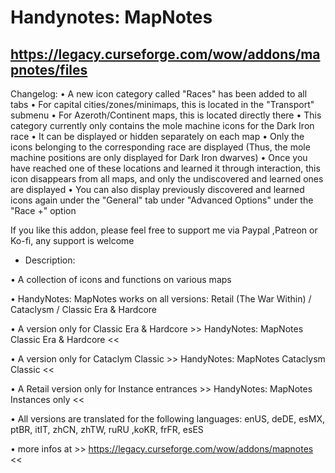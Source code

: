 # Handynotes: MapNotes
## https://legacy.curseforge.com/wow/addons/mapnotes/files

Changelog:
• A new icon category called "Races" has been added to all tabs
• For capital cities/zones/minimaps, this is located in the "Transport" submenu
• For Azeroth/Continent maps, this is located directly there
• This category currently only contains the mole machine icons for the Dark Iron race
• It can be displayed or hidden separately on each map
• Only the icons belonging to the corresponding race are displayed (Thus, the mole machine positions are only displayed for Dark Iron dwarves)
• Once you have reached one of these locations and learned it through interaction, this icon disappears from all maps, and only the undiscovered and learned ones are displayed
• You can also display previously discovered and learned icons again under the "General" tab under "Advanced Options" under the "Race +" option
    
If you like this addon, please feel free to support me via Paypal ,Patreon or Ko-fi, any support is welcome

- Description:

• A collection of icons and functions on various maps

• HandyNotes: MapNotes works on all versions: Retail (The War Within) / Cataclysm / Classic Era & Hardcore

• A version only for Classic Era & Hardcore  >> HandyNotes: MapNotes Classic Era & Hardcore <<

• A version only for Cataclym Classic >> HandyNotes: MapNotes Cataclysm Classic <<

• A Retail version only for Instance entrances >> HandyNotes: MapNotes Instances only <<

• All versions are translated for the following languages: enUS, deDE, esMX, ptBR, itIT, zhCN, zhTW, ruRU ,koKR, frFR, esES

• more infos at >> https://legacy.curseforge.com/wow/addons/mapnotes <<
